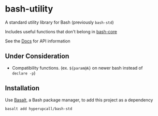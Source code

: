 # bash-utility

A standard utility library for Bash (previously `bash-std`)

Includes useful functions that don't belong in [bash-core](https://github.com/hyperupcall/bash-core)

See the [Docs](./docs/bash-utility.md) for API information

## Under Consideration

- Compatibility functions. (ex. `${param@A}` on newer bash instead of `declare -p`)

## Installation

Use [Basalt](https://github.com/hyperupcall/basalt), a Bash package manager, to add this project as a dependency

```sh
basalt add hyperupcall/bash-std
```
